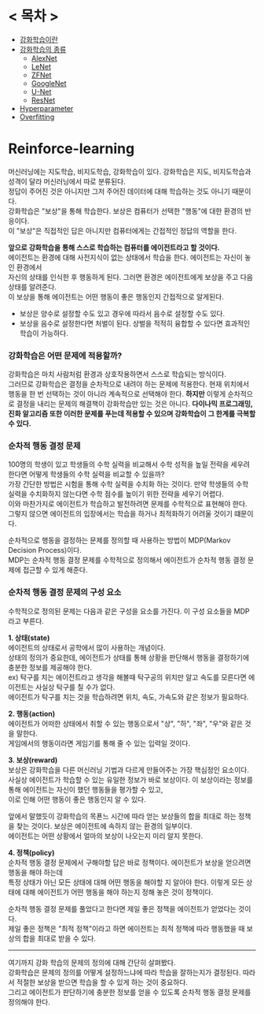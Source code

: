 # < 목차 >
+ [강화학습이란](#Reinforce-learning)
+ [강화학습의 종류](#CNN-종류)  
  - [AlexNet](#AlexNet)
  - [LeNet](#LeNet)
  - [ZFNet](#ZFNet)
  - [GoogleNet](#GoogleNet)
  - [U-Net](#U-Net)
  - [ResNet](#ResNet)
+ [Hyperparameter](#Hyperparameter)
+ [Overfitting](#Overfitting)

# Reinforce-learning
머신러닝에는 지도학습, 비지도학습, 강화학습이 있다. 강화학습은 지도, 비지도학습과 성격이 달라 머신러닝에서 따로 분류된다.  
정답이 주어진 것은 아니지만 그저 주어진 데이터에 대해 학습하는 것도 아니기 때문이다.  
강화학습은 "보상"을 통해 학습한다. 보상은 컴퓨터가 선택한 "행동"에 대한 환경의 반응이다.  
이 "보상"은 직접적인 답은 아니지만 컴퓨터에게는 간접적인 정답의 역할을 한다.  

**앞으로 강화학습을 통해 스스로 학습하는 컴퓨터를 에이전트라고 할 것이다.**  
에이전트는 환경에 대해 사전지식이 없는 상태에서 학습을 한다. 에이전트는 자신이 놓인 환경에서  
자신의 상태를 인식한 후 행동하게 된다. 그러면 환경은 에이전트에게 보상을 주고 다음 상태를 알려준다.  
이 보상을 통해 에이전트는 어떤 행동이 좋은 행동인지 간접적으로 알게된다. 
- 보상은 양수로 설정할 수도 있고 경우에 따라서 음수로 설정할 수도 있다.  
- 보상을 음수로 설정한다면 처벌이 된다.  상벌을 적적히 융합할 수 있다면 효과적인 학습이 가능하다.  

### 강화학습은 어떤 문제에 적용할까?
강화학습은 마치 사람처럼 환경과 상호작용하면서 스스로 학습되는 방식이다.  
그러므로 강화학습은 결정을 순차적으로 내려야 하는 문제에 적용한다.
현재 위치에서 행동을 한 번 선택하는 것이 아니라 계속적으로 선택해야 한다.
**하지만** 이렇게 순차적으로 결정을 내리는 문제의 해결책이 강화학습만 있는 것은 아니다.
**다이나믹 프로그래밍, 진화 알고리즘 또한 이러한 문제를 푸는데 적용할 수 있으며 강화학습이 그 한계를 극복할 수 있다.**  

### 순차적 행동 결정 문제 
100명의 학생이 있고 학생들의 수학 실력을 비교해서 수학 성적을 높일 전략을 세우려 한다면 어떻게 학생들의 수학 실력을 비교할 수 있을까?  
가장 간단한 방법은 시험을 통해 수학 실력을 수치화 하는 것이다. 만약 학생들의 수학 실력을 수치화하지 않는다면 수학 점수를 높이기 위한 전략을 세우기 어렵다.  
이와 마찬가지로 에이전트가 학습하고 발전하려면 문제를 수학적으로 표현해야 한다.   
그렇지 않으면 에이전트의 입장에서는 학습을 하거나 최적화하기 어려울 것이기 떄문이다.  

순차적으로 행동을 결정하는 문제를 정의할 때 사용하는 방법이 MDP(Markov Decision Process)이다.  
MDP는 순차적 행동 결정 문제를 수학적으로 정의해서 에이전트가 순차적 행동 결정 문제에 접근할 수 있게 해준다.

### 순차적 행동 결정 문제의 구성 요소
수학적으로 정의된 문제는 다음과 같은 구성을 요소를 가진다. 이 구성 요소들을 MDP라고 부른다.  

**1. 상태(state)**  
에이전트의 상태로서 공학에서 많이 사용하는 개념이다.  
상태의 정의가 중요한데, 에이전트가 상태를 통해 상황을 판단해서 행동을 결정하기에 충분한 정보를 제공해야 한다.  
ex) 탁구를 치는 에이전트라고 생각을 해볼때 탁구공의 위치만 알고 속도를 모른다면 에이전트는 사실상 탁구를 칠 수가 없다.  
에이전트가 탁구를 치는 것을 학습하려면 위치, 속도, 가속도와 같은 정보가 필요하다.

**2. 행동(action)**  
에이전트가 어떠한 상태에서 취할 수 있는 행동으로서 "상", "하", "좌", "우"와 같은 것을 말한다.  
게임에서의 행동이라면 게임기를 통해 줄 수 있는 입력일 것이다.  

**3. 보상(reward)**  
보상은 강화학습을 다른 머신러닝 기법과 다르게 만들어주는 가장 핵심정인 요소이다.  
사실상 에이전트가 학습할 수 있는 유일한 정보가 바로 보상이다. 이 보상이라는 정보를 통해 에이전트는 자신이 했던 행동들을 평가할 수 있고,  
이로 인해 어떤 행동이 좋은 행동인지 알 수 있다.  

앞에서 말했듯이 강화학습의 목푠느 시간에 따라 얻는 보상들의 합을 최대로 하는 정책을 찾는 것이다. 보상은 에이전트에 속하지 않는 환경의 일부이다.  
에이전트는 어떤 상황에서 얼마의 보상이 나오는지 미리 알지 못한다.  

**4. 정책(policy)**  
순차적 행동 결정 문제에서 구해야할 답은 바로 정책이다. 에이전트가 보상을 얻으려면 행동을 해야 하는데  
특정 상태가 아닌 모든 상태에 대해 어떤 행동을 해야할 지 알아야 한다.  이렇게 모든 상태에 대해 에이전트가 어떤 행동을 해야 하는지 정해 놓은 것이 정책이다.  

순차적 행동 결정 문제를 풀었다고 한다면 제일 좋은 정책을 에이전트가 얻었다는 것이다.  
제일 좋은 정책은 "최적 정책"이라고 하면 에이전트는 최적 정책에 따라 행동했을 때 보상의 합을 최대로 받을 수 있다.  

---
여기까지 강화 학습의 문제의 정의에 대해 간단히 살펴봤다.  
강화학습은 문제의 정의를 어떻게 설정하느냐에 따라 학습을 잘하는지가 결정된다. 따라서 적절한 보상을 받으면 학습을 할 수 있게 하는 것이 중요하다.  
그리고 에이전트가 판단하기에 충분한 정보를 얻을 수 있도록 순차적 행동 결정 문제를 정의해야 한다.
